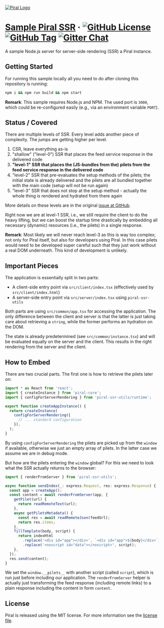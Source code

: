 [![Piral Logo](https://github.com/smapiot/piral/raw/master/docs/assets/logo.png)](https://piral.io)

# [Sample Piral SSR](https://piral.io) &middot; [![GitHub License](https://img.shields.io/badge/license-MIT-blue.svg)](https://github.com/smapiot/piral/blob/master/LICENSE) [![GitHub Tag](https://img.shields.io/github/tag/smapiot/piral.svg)](https://github.com/smapiot/piral/releases) [![Gitter Chat](https://badges.gitter.im/gitterHQ/gitter.png)](https://gitter.im/piral-io/community)

A sample Node.js server for server-side rendering (SSR) a Piral instance.

## Getting Started

For running this sample locally all you need to do after cloning this repository is running:

```sh
npm i && npm run build && npm start
```

**Remark**: This sample requires Node.js and NPM. The used port is `3000`, which could be re-configured easily (e.g., via an environment variable `PORT`).

## Status / Covered

There are multiple levels of SSR. Every level adds another piece of complexity. The jumps are getting higher per level.

1. CSR, leave everything as-is
2. "shallow" ("level-0") SSR that places the feed service response in the delivered code
3. **"level-1" SSR that places the (JS-bundles from the) pilets from the feed service response in the delivered code**
4. "level-2" SSR that pre-evaluates the setup methods of the pilets; the initial state is already delivered and the pilets are all bundled together with the main code (setup will not be run again)
5. "level-3" SSR that does not stop at the setup method - actually the whole thing is rendered and hydrated from there again

More details on these levels are in the original [issue at GitHub](https://github.com/smapiot/piral/issues/35).

Right now we are at level-1 SSR, i.e., we still require the client to do the heavy lifting, but we can boost the startup time drastically by embedding all necessary (dynamic) resources (i.e., the pilets) in a single response.

**Remark**: Most likely we will never reach level-3 as this is way too complex; not only for Piral itself, but also for developers using Piral. In this case pilets would need to be developed super careful such that they just work without a real DOM underneath. This kind of development is unlikely.

## Important Pieces

The application is essentially split in two parts:

- A client-side entry point via `src/client/index.tsx` (effectively used by `src/client/index.html`)
- A server-side entry point via `src/server/index.tsx` using `piral-ssr-utils`

Both parts are using `src/common/app.tsx` for accessing the application. The only difference between the client and server is that the latter is just taking care about retrieving a `string`, while the former performs an hydration on the DOM.

The state is already predetermined (see `src/common/instance.tsx`) and will be evaluated equally on the server and the client. This results in the right rendering from the server and the client.

## How to Embed

There are two crucial parts. The first one is how to retrieve the pilets later on:

```ts
import * as React from 'react';
import { createInstance } from 'piral-core';
import { configForServerRendering } from 'piral-ssr-utils/runtime';

export function createAppInstance() {
  return createInstance(
    configForServerRendering({
      // ... standard configuration
    }),
  );
}
```

By using `configForServerRendering` the pilets are picked up from the `window` if available, otherwise we just an empty array of pilets. In the latter case we assume we are in debug mode.

But how are the pilets entering the `window` global? For this we need to look what the SSR actually returns to the browser:

```ts
import { renderFromServer } from 'piral-ssr-utils';

async function sendIndex(_: express.Request, res: express.Response) {
  const app = createApp();
  const content = await renderFromServer(app, {
    getPilet(url) {
      return readRemoteText(url);
    },
    async getPiletsMetadata() {
      const res = await readRemoteJson(feedUrl);
      return res.items;
    },
    fillTemplate(body, script) {
      return indexHtml
        .replace('<div id="app"></div>', `<div id="app">${body}</div>`)
        .replace('<noscript id="data"></noscript>', script);
    },
  });
  res.send(content);
}
```

We set the `window.__pilets__` with another script (called `script`), which is run just before including our application. The `renderFromServer` helper is actually just transforming the feed response (including remote links) to a plain response including the content in form `content`.

## License

Piral is released using the MIT license. For more information see the [license file](./LICENSE).
